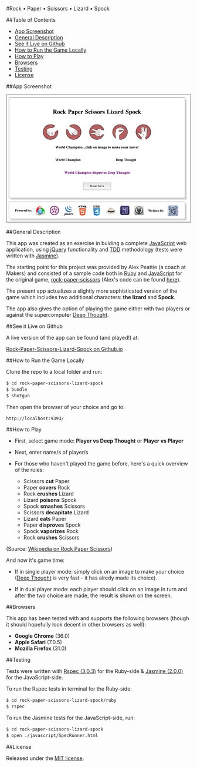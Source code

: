 #Rock • Paper • Scissors • Lizard • Spock

##Table of Contents

* [App Screenshot](#app-screenshot)
* [General Description](#general-description)
* [See it Live on Github](#see-it-live-on-github)
* [How to Run the Game Locally](#how-to-run-the-game-locally)
* [How to Play](#how-to-play)
* [Browsers](#browsers)
* [Testing](#testing)
* [License](#license)


##App Screenshot

![Rock • Paper • Scissors • Lizard • Spock](javascript/public/images/screenshot.png)


##General Description

This app was created as an exercise in buiding a complete 
[JavaScript](http://en.wikipedia.org/wiki/JavaScript) web application, 
using [jQuery](http://jquery.com) functionality and 
[TDD](http://en.wikipedia.org/wiki/Test-driven_development) 
methodology (tests were written with 
[Jasmine](http://jasmine.github.io/2.0/introduction.html)). 

The starting point for this project was provided by Alex Peattie (a coach at Makers) and 
consisted of a sample code both in [Ruby](https://www.ruby-lang.org/en/) 
and [JavaScript](http://en.wikipedia.org/wiki/JavaScript) 
for the original game, [rock-paper-scissors](http://en.wikipedia.org/wiki/Rock-paper-scissors-lizard-Spock) 
(Alex's code can be found [here](https://github.com/alexmakers/rockpaperscissors)).

The present app actualizes a slightly more sophisticated version of the game which includes 
two additional characters: __the lizard__ and __Spock__.

The app also gives the option of playing the game either with two players or against the 
supercomputer [Deep Thought](http://en.wikipedia.org/wiki/Deep_Thought_(The_Hitchhiker%27s_Guide_to_the_Galaxy)#Deep_Thought).

  

##See it Live on Github
            
A live version of the app can be found (and played!) at:

[Rock-Paper-Scissors-Lizard-Spock on Github.io](http://nadavmatalon.github.io/rock-paper-scissors-lizard-spock/)


##How to Run the Game Locally

Clone the repo to a local folder and run:

```bash
$ cd rock-paper-scissors-lizard-spock
$ bundle
$ shotgun
```

Then open the browser of your choice and go to:
```
http://localhost:9393/
```


##How to Play

* First, select game mode: __Player vs Deep Thought__ or __Player vs Player__

* Next, enter name/s of player/s

* For those who haven't played the game before, here's a quick overview of the rules:
    *  Scissors __cut__ Paper
    *  Paper __covers__ Rock
    *  Rock __crushes__ Lizard
    *  Lizard __poisons__ Spock
    *  Spock __smashes__ Scissors
    *  Scissors __decapitate__ Lizard
    *  Lizard __eats__ Paper
    *  Paper __disproves__ Spock
    *  Spock __vaporizes__ Rock
    *  Rock __crushes__ Scissors

(Source: [Wikipedia on Rock Paper Scissors](http://en.wikipedia.org/wiki/Rock-paper-scissors-lizard-Spock))

And now it's game time:

* If in single player mode: simply click on an image to make your choice 
([Deep Thought](http://en.wikipedia.org/wiki/Deep_Thought_(The_Hitchhiker%27s_Guide_to_the_Galaxy)#Deep_Thought) 
is very fast - it has alredy made its choice).

* If in dual player mode: each player should click on an image in turn and after the 
two choice are made, the result is shown on the screen.


##Browsers

This app has been tested with and supports the following browsers (though
it should hopefully look decent in other browsers as well):

* __Google Chrome__ (36.0)
* __Apple Safari__ (7.0.5)
* __Mozilla Firefox__ (31.0)


##Testing

Tests were written with [Rspec (3.0.3)](http://rspec.info) for the Ruby-side & 
[Jasmine (2.0.0)](http://jasmine.github.io/2.0/introduction.html) for the 
JavaScript-side.

To run the Rspec tests in terminal for the Ruby-side:

```bash
$ cd rock-paper-scissors-lizard-spock/ruby
$ rspec
```

To run the Jasmine tests for the JavaScript-side, run:

```bash
$ cd rock-paper-scissors-lizard-spock
$ open ./javascript/SpecRunner.html
```

##License

<p>Released under the <a href="http://www.opensource.org/licenses/MIT">MIT license</a>.</p>

